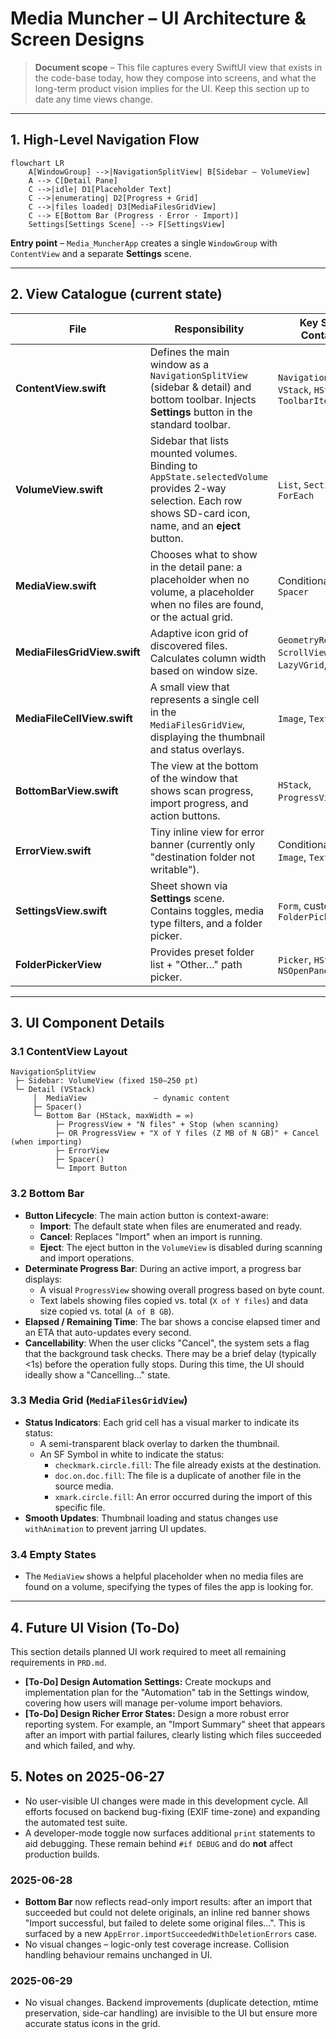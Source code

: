 # Media Muncher – UI Architecture & Screen Designs

> **Document scope** – This file captures every SwiftUI view that exists in the code-base today, how they compose into screens, and what the long-term product vision implies for the UI. Keep this section up to date any time views change.

---
## 1. High-Level Navigation Flow

```mermaid
flowchart LR
    A[WindowGroup] -->|NavigationSplitView| B[Sidebar – VolumeView]
    A --> C[Detail Pane]
    C -->|idle| D1[Placeholder Text]
    C -->|enumerating| D2[Progress + Grid]
    C -->|files loaded| D3[MediaFilesGridView]
    C --> E[Bottom Bar (Progress · Error · Import)]
    Settings[Settings Scene] --> F[SettingsView]
```

**Entry point** – `Media_MuncherApp` creates a single `WindowGroup` with `ContentView` and a separate **Settings** scene.

---
## 2. View Catalogue (current state)

| File | Responsibility | Key SwiftUI Containers |
|------|----------------|------------------------|
| **ContentView.swift** | Defines the main window as a `NavigationSplitView` (sidebar & detail) and bottom toolbar. Injects **Settings** button in the standard toolbar. | `NavigationSplitView`, `VStack`, `HStack`, `ToolbarItem` |
| **VolumeView.swift** | Sidebar that lists mounted volumes. Binding to `AppState.selectedVolume` provides 2-way selection. Each row shows SD-card icon, name, and an **eject** button. | `List`, `Section`, `ForEach` |
| **MediaView.swift** | Chooses what to show in the detail pane: a placeholder when no volume, a placeholder when no files are found, or the actual grid. | Conditional `if`/`else`, `Spacer` |
| **MediaFilesGridView.swift** | Adaptive icon grid of discovered files. Calculates column width based on window size. | `GeometryReader`, `ScrollView`, `LazyVGrid`, `VStack` |
| **MediaFileCellView.swift** | A small view that represents a single cell in the `MediaFilesGridView`, displaying the thumbnail and status overlays. | `Image`, `Text`, `Spacer` |
| **BottomBarView.swift** | The view at the bottom of the window that shows scan progress, import progress, and action buttons. | `HStack`, `ProgressView`, `Button` |
| **ErrorView.swift** | Tiny inline view for error banner (currently only "destination folder not writable"). | Conditional `if`, `Image`, `Text` |
| **SettingsView.swift** | Sheet shown via **Settings** scene. Contains toggles, media type filters, and a folder picker. | `Form`, custom `FolderPickerView` |
| **FolderPickerView** | Provides preset folder list + "Other…" path picker. | `Picker`, `HStack`, uses `NSOpenPanel` |

---
## 3. UI Component Details

### 3.1 ContentView Layout
```
NavigationSplitView
 ├─ Sidebar: VolumeView (fixed 150–250 pt)
 └─ Detail (VStack)
     │  MediaView               – dynamic content
     ├─ Spacer()
     └─ Bottom Bar (HStack, maxWidth = ∞)
          ├─ ProgressView + "N files" + Stop (when scanning)
          ├─ OR ProgressView + "X of Y files (Z MB of N GB)" + Cancel (when importing)
          ├─ ErrorView
          ├─ Spacer()
          └─ Import Button
```

### 3.2 Bottom Bar
*   **Button Lifecycle**: The main action button is context-aware:
    *   **Import**: The default state when files are enumerated and ready.
    *   **Cancel**: Replaces "Import" when an import is running.
    *   **Eject**: The eject button in the `VolumeView` is disabled during scanning and import operations.
*   **Determinate Progress Bar**: During an active import, a progress bar displays:
    *   A visual `ProgressView` showing overall progress based on byte count.
    *   Text labels showing files copied vs. total (`X of Y files`) and data size copied vs. total (`A of B GB`).
*   **Elapsed / Remaining Time**: The bar shows a concise elapsed timer and an ETA that auto-updates every second.
*   **Cancellability**: When the user clicks "Cancel", the system sets a flag that the background task checks. There may be a brief delay (typically <1s) before the operation fully stops. During this time, the UI should ideally show a "Cancelling..." state.

### 3.3 Media Grid (`MediaFilesGridView`)
*   **Status Indicators**: Each grid cell has a visual marker to indicate its status:
    *   A semi-transparent black overlay to darken the thumbnail.
    *   An SF Symbol in white to indicate the status:
        *   `checkmark.circle.fill`: The file already exists at the destination.
        *   `doc.on.doc.fill`: The file is a duplicate of another file in the source media.
        *   `xmark.circle.fill`: An error occurred during the import of this specific file.
*   **Smooth Updates**: Thumbnail loading and status changes use `withAnimation` to prevent jarring UI updates.

### 3.4 Empty States
*   The `MediaView` shows a helpful placeholder when no media files are found on a volume, specifying the types of files the app is looking for.

---
## 4. Future UI Vision (To-Do)

This section details planned UI work required to meet all remaining requirements in `PRD.md`.

*   **[To-Do] Design Automation Settings:** Create mockups and implementation plan for the "Automation" tab in the Settings window, covering how users will manage per-volume import behaviors.
*   **[To-Do] Design Richer Error States:** Design a more robust error reporting system. For example, an "Import Summary" sheet that appears after an import with partial failures, clearly listing which files succeeded and which failed, and why.

## 5. Notes on 2025-06-27
* No user-visible UI changes were made in this development cycle. All efforts focused on backend bug-fixing (EXIF time-zone) and expanding the automated test suite.
* A developer-mode toggle now surfaces additional `print` statements to aid debugging. These remain behind `#if DEBUG` and do **not** affect production builds.

### 2025-06-28
* **Bottom Bar** now reflects read-only import results: after an import that succeeded but could not delete originals, an inline red banner shows "Import successful, but failed to delete some original files…". This is surfaced by a new `AppError.importSucceededWithDeletionErrors` case.
* No visual changes – logic-only test coverage increase. Collision handling behaviour remains unchanged in UI.

### 2025-06-29
* No visual changes. Backend improvements (duplicate detection, mtime preservation, side-car handling) are invisible to the UI but ensure more accurate status icons in the grid.
